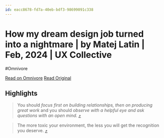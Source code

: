 ```yaml
---
id: eacc8678-fd7a-40eb-bdf3-98699091c338
---
```


# How my dream design job turned into a nightmare | by Matej Latin | Feb, 2024 | UX Collective
#Omnivore

[Read on Omnivore](https://omnivore.app/me/how-my-dream-design-job-turned-into-a-nightmare-by-matej-latin-f-18ebbb6be7d)
[Read Original](https://uxdesign.cc/how-my-dream-design-job-turned-into-a-nightmare-70a0255499b2)

## Highlights

> You should _focus first on building relationships, then on producing great work_ and you should _observe with a helpful eye and ask questions with an open mind._ [⤴️](https://omnivore.app/me/how-my-dream-design-job-turned-into-a-nightmare-by-matej-latin-f-18ebbb6be7d#11ac0997-9d7d-4d95-825f-2f603d59b5b2)  

> The more toxic your environment, the less you will get the recognition you deserve. [⤴️](https://omnivore.app/me/how-my-dream-design-job-turned-into-a-nightmare-by-matej-latin-f-18ebbb6be7d#049794e1-b3a2-4bb0-90f4-c9d1645165c0)  

